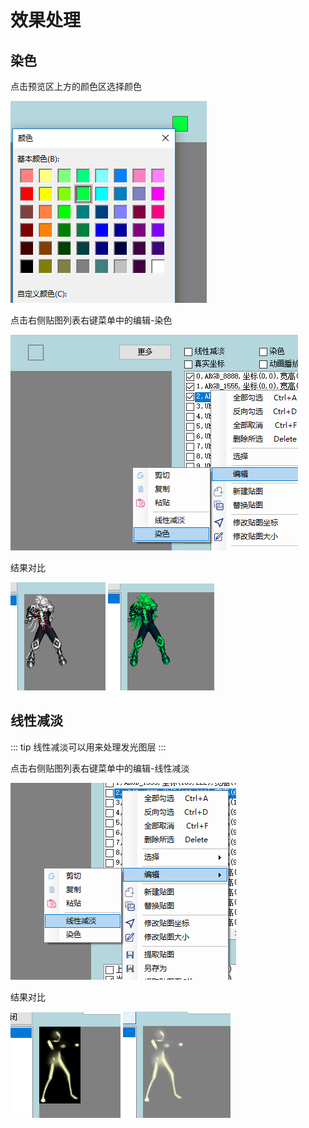 # 效果处理

## 染色

点击预览区上方的颜色区选择颜色

![](../../images/select-color.png)

点击右侧贴图列表右键菜单中的编辑-染色

![](../../images/dye-sprite.png)

结果对比

![](../../images/dye-sprite-old.png)  ![](../../images/dye-sprite-new.png)


## 线性减淡

::: tip
线性减淡可以用来处理发光图层
:::

点击右侧贴图列表右键菜单中的编辑-线性减淡

![](../../images/lineardodge-sprite.png)

结果对比

![](../../images/lineardodge-sprite-old.png)  ![](../../images/lineardodge-sprite-new.png)  
